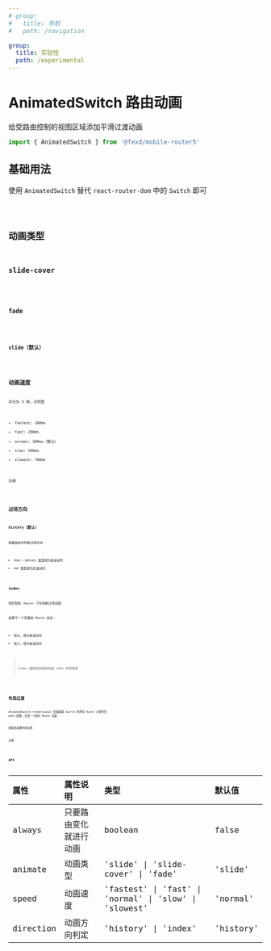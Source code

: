 ```yaml
---
# group:
#   title: 导航
#   path: /navigation

group:
  title: 实验性
  path: /experimental
---
```


# AnimatedSwitch 路由动画 <ImportCost name="AnimatedSwitch" />

给受路由控制的视图区域添加平滑过渡动画

```jsx | pure
import { AnimatedSwitch } from '@fexd/mobile-router5'
```

## 基础用法

使用 `AnimatedSwitch` 替代 `react-router-dom` 中的 `Switch` 即可

<code src="./demos/basic.jsx" />

## 动画类型

### slide-cover

<code src="./demos/slide-cover.jsx" />

### fade

<code src="./demos/fade.jsx" />

### slide（默认）

<code src="./demos/slide.jsx" />

## 动画速度

共分为 5 档，分别是

- fastest: 100ms
- fast: 200ms
- normal: 300ms（默认）
- slow: 500ms
- slowest: 700ms

示例

<code src="./demos/speed-slowest.jsx" />

## 过场方向

### history（默认）

按路由动作判断过场方向

- `PUSH / REPLACE` 类型视为前进动作
- `POP` 类型视为后退动作

### index

按匹配的 `<Route>` 下标判断过场动画

如果下一个页面的 Route 坐标：

- 较大，视为前进动作
- 较小，视为前进动作

> index 类型的初始目的是 tabs 布局场景

<code src="./demos/direction-index.jsx" />

## 布局过渡

AnimatedSwitch.renderLayout 会抽取类 Switch 的所有 Route 子组件的 path 配置，生成一个新的 Route 包裹

通常用来做布局切换

示例：

<code src="./demos/wrap-routes.jsx" />

## API

| 属性      | 属性说明               | 类型                                                   | 默认值    |
| :-------- | :--------------------- | :----------------------------------------------------- | :-------- |
| always    | 只要路由变化就进行动画 | boolean                                                | false     |
| animate   | 动画类型               | 'slide' \| 'slide-cover' \| 'fade'                     | 'slide'   |
| speed     | 动画速度               | 'fastest' \| 'fast' \| 'normal' \| 'slow' \| 'slowest' | 'normal'  |
| direction | 动画方向判定           | 'history' \| 'index'                                   | 'history' |
